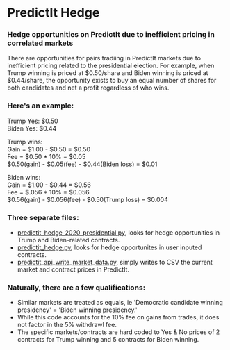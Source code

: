 # PredictIt Hedge
### Hedge opportunities on PredictIt due to inefficient pricing in correlated markets

There are opportunities for pairs tradiing in PredictIt markets due to inefficient pricing related to the presidential election. For example, when Trump winning is priced at $0.50/share and Biden winning is priced at $0.44/share, the opportunity exists to buy an equal number of shares for both candidates and net a profit regardless of who wins.

### Here's an example:  
Trump Yes: $0.50  
Biden Yes: $0.44  

Trump wins:  
Gain = $1.00 - $0.50 = $0.50  
Fee = $0.50 * 10% = $0.05  
$0.50(gain) - $0.05(fee) - $0.44(Biden loss) = $0.01  

Biden wins:  
Gain = $1.00 - $0.44 = $0.56  
Fee = $.056 * 10% = $0.056  
$0.56(gain) - $0.056(fee) - $0.50(Trump loss) = $0.004  

### Three separate files:
* [predictit_hedge_2020_presidential.py](https://github.com/mauricebransfield/predictit_hedge/blob/master/predictit_hedge_2020_presidential.py), looks for hedge opportunities in Trump and Biden-related contracts.
* [predictit_hedge.py](https://github.com/mauricebransfield/predictit_hedge/blob/master/predictit_hedge.py), looks for hedge opportunites in user inputed contracts.
* [predictit_api_write_market_data.py](https://github.com/mauricebransfield/predictit_hedge/blob/master/predictit_api_write_market_data.py), simply writes to CSV the current market and contract prices in PredictIt.

### Naturally, there are a few qualifications:
* Similar markets are treated as equals, ie 'Democratic candidate winning presidency' = 'Biden winning presidency.'
* While this code accounts for the 10% fee on gains from trades, it does not factor in the 5% withdrawl fee.
* The specific markets/contracts are hard coded to Yes & No prices of 2 contracts for Trump winning and 5 contracts for Biden winning.
